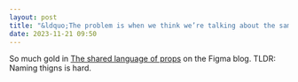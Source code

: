 ```yaml
---
layout: post
title: "&ldquo;The problem is when we think we’re talking about the same thing, but we’re not.&rdquo;"
date: 2023-11-21 09:50
---
```


So much gold in [The shared language of props](https://www.figma.com/blog/the-shared-language-of-props/) on the Figma blog. TLDR: Naming thigns is hard.
